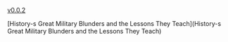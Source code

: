 [v0.0.2](https://github.com/littleflute/great-course/edit/master/README.md)

[History-s Great Military Blunders and the Lessons They Teach](History-s Great Military Blunders and the Lessons They Teach)

